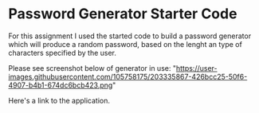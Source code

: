 # Password Generator Starter Code


For this assignment I used the started code to build a password generator which will produce a random password, 
based on the lenght an type of characters specified by the user.

Please see screenshot below of generator in use:
"https://user-images.githubusercontent.com/105758175/203335867-426bcc25-50f6-4907-b4b1-674dc6bcb423.png"


Here's a link to the application.

